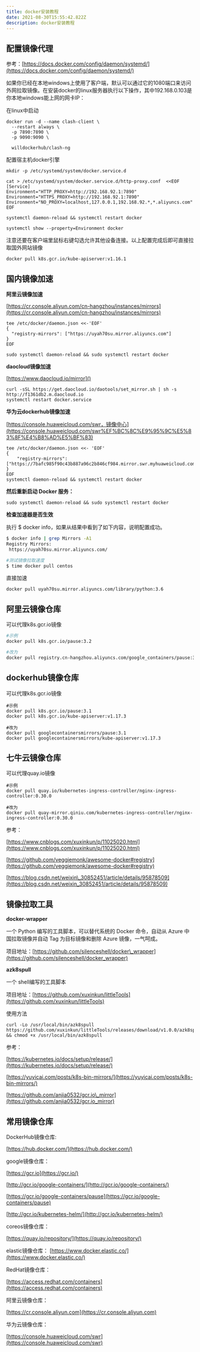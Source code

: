 ```yaml
---
title: docker安装教程
date: 2021-08-30T15:55:42.822Z
description: docker安装教程
---
```

## 配置镜像代理

参考：[https://docs.docker.com/config/daemon/systemd/](https://docs.docker.com/config/daemon/systemd/)

如果你已经在本地windows上使用了客户端，默认可以通过它的1080端口来访问外网拉取镜像。在安装docker的linux服务器执行以下操作，其中192.168.0.103是你本地windows能上网的网卡IP：

在linux中启动

```
docker run -d --name clash-client \
  --restart always \
  -p 7890:7890 \
  -p 9090:9090 \

  willdockerhub/clash-ng
```

配置宿主机docker引擎

```
mkdir -p /etc/systemd/system/docker.service.d

cat > /etc/systemd/system/docker.service.d/http-proxy.conf  <<EOF
[Service]
Environment="HTTP_PROXY=http://192.168.92.1:7890"
Environment="HTTPS_PROXY=http://192.168.92.1:7890"
Environment="NO_PROXY=localhost,127.0.0.1,192.168.92.*,*.aliyuncs.com"
EOF

systemctl daemon-reload && systemctl restart docker

systemctl show --property=Environment docker
```

注意还要在客户端里鼠标右键勾选允许其他设备连接。以上配置完成后即可直接拉取国外网站镜像

```
docker pull k8s.gcr.io/kube-apiserver:v1.16.1
```

## 国内镜像加速

**阿里云镜像加速**

[https://cr.console.aliyun.com/cn-hangzhou/instances/mirrors](https://cr.console.aliyun.com/cn-hangzhou/instances/mirrors)

```
tee /etc/docker/daemon.json <<-'EOF'
{
  "registry-mirrors": ["https://uyah70su.mirror.aliyuncs.com"]
}
EOF

sudo systemctl daemon-reload && sudo systemctl restart docker
```

**daocloud镜像加速**

[https://www.daocloud.io/mirror]()

```
curl -sSL https://get.daocloud.io/daotools/set_mirror.sh | sh -s http://f1361db2.m.daocloud.io
systemctl restart docker.service
```

**华为云dockerhub镜像加速**

[https://console.huaweicloud.com/swr，镜像中心](https://console.huaweicloud.com/swr%EF%BC%8C%E9%95%9C%E5%83%8F%E4%B8%AD%E5%BF%83)

```
tee /etc/docker/daemon.json <<- 'EOF'
{
    "registry-mirrors": ["https://7bafc985f90c43b887a96c2b846cf984.mirror.swr.myhuaweicloud.com"]
}
EOF
systemctl daemon-reload && systemctl restart docker
```

**然后重新启动 Docker 服务：**

```
sudo systemctl daemon-reload && sudo systemctl restart docker
```

**检查加速器是否生效**

执行 $ docker info，如果从结果中看到了如下内容，说明配置成功。

```bash
$ docker info | grep Mirrors -A1
Registry Mirrors:
 https://uyah70su.mirror.aliyuncs.com/

#测试镜像拉取速度
$ time docker pull centos
```

直接加速

```
docker pull uyah70su.mirror.aliyuncs.com/library/python:3.6
```

## 阿里云镜像仓库

可以代理k8s.gcr.io镜像

```bash
#示例
docker pull k8s.gcr.io/pause:3.2

#改为
docker pull registry.cn-hangzhou.aliyuncs.com/google_containers/pause:3.2
```

## dockerhub镜像仓库

可以代理k8s.gcr.io镜像

```
#示例
docker pull k8s.gcr.io/pause:3.1
docker pull k8s.gcr.io/kube-apiserver:v1.17.3

#改为
docker pull googlecontainersmirrors/pause:3.1
docker pull googlecontainersmirrors/kube-apiserver:v1.17.3
```

## 七牛云镜像仓库

可以代理quay.io镜像

```
#示例
docker pull quay.io/kubernetes-ingress-controller/nginx-ingress-controller:0.30.0

#改为
docker pull quay-mirror.qiniu.com/kubernetes-ingress-controller/nginx-ingress-controller:0.30.0
```

参考：

[https://www.cnblogs.com/xuxinkun/p/11025020.html](https://www.cnblogs.com/xuxinkun/p/11025020.html)

[https://github.com/veggiemonk/awesome-docker#registry](https://github.com/veggiemonk/awesome-docker#registry)

[https://blog.csdn.net/weixin\_30852451/article/details/95878509](https://blog.csdn.net/weixin_30852451/article/details/95878509)

## 镜像拉取工具

**docker-wrapper**

一个 Python 编写的工具脚本，可以替代系统的 Docker 命令，自动从 Azure 中国拉取镜像并自动 Tag 为目标镜像和删除 Azure 镜像，一气呵成。

项目地址：[https://github.com/silenceshell/docker\_wrapper](https://github.com/silenceshell/docker_wrapper)

**azk8spull**

一个 shell编写的工具脚本

项目地址：[https://github.com/xuxinkun/littleTools](https://github.com/xuxinkun/littleTools)

使用方法

```
curl -Lo /usr/local/bin/azk8spull https://github.com/xuxinkun/littleTools/releases/download/v1.0.0/azk8spull && chmod +x /usr/local/bin/azk8spull
```

参考：

[https://kubernetes.io/docs/setup/release/](https://kubernetes.io/docs/setup/release/)

[https://yuyicai.com/posts/k8s-bin-mirrors/](https://yuyicai.com/posts/k8s-bin-mirrors/)

[https://github.com/anjia0532/gcr.io\_mirror](https://github.com/anjia0532/gcr.io_mirror)

## 常用镜像仓库

DockerHub镜像仓库:

[https://hub.docker.com/](https://hub.docker.com/)

google镜像仓库：

[https://gcr.io](https://gcr.io/)

[http://gcr.io/google-containers/](http://gcr.io/google-containers/)

[https://gcr.io/google-containers/pause](https://gcr.io/google-containers/pause)

[http://gcr.io/kubernetes-helm/](http://gcr.io/kubernetes-helm/)

coreos镜像仓库：

[https://quay.io/repository/](https://quay.io/repository/)

elastic镜像仓库：
[https://www.docker.elastic.co/](https://www.docker.elastic.co/)

RedHat镜像仓库：

[https://access.redhat.com/containers](https://access.redhat.com/containers)

阿里云镜像仓库：

[https://cr.console.aliyun.com](https://cr.console.aliyun.com)

华为云镜像仓库：

[https://console.huaweicloud.com/swr](https://console.huaweicloud.com/swr)